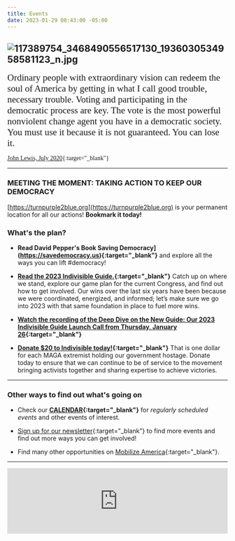 ```yaml
---
title: Events
date: 2023-01-29 08:43:00 -05:00
---
```


## ![117389754_3468490556517130_1936030534958581123_n.jpg](/uploads/117389754_3468490556517130_1936030534958581123_n.jpg)

<span style="font-family:Papyrus; font-size:1.5em;">Ordinary people with extraordinary vision can redeem the soul of America by getting in what I call good trouble, necessary trouble. Voting and participating in the democratic process are key. The vote is the most powerful nonviolent change agent you have in a democratic society. You must use it because it is not guaranteed. You can lose it.</span>

<span style="font-family:Papyrus; font-size:1.0em;">[John Lewis, July 2020](https://www.nytimes.com/2020/07/30/opinion/john-lewis-civil-rights-america.html){:target="_blank"}</span>

---

### MEETING THE MOMENT: TAKING ACTION TO KEEP OUR DEMOCRACY

[https://turnpurple2blue.org](https://turnpurple2blue.org) is your permanent location for all our actions! **Bookmark it today!** 


### What's the plan?  

* **Read David Pepper's Book Saving Democracy](https://savedemocracy.us){:target="_blank"}** and explore all the ways you can lift #democracy!  

* **[Read the 2023 Indivisible Guide.](https://act.indivisible.org/go/655413?t=7&akid=85665%2E480654%2EAAlPmM){:target="_blank"}** Catch up on where we stand, explore our game plan for the current Congress, and find out how to get involved. Our wins over the last six years have been because we were coordinated, energized, and informed; let’s make sure we go into 2023 with that same foundation in place to fuel more wins.

* **[Watch the recording of the Deep Dive on the New Guide: Our 2023 Indivisible Guide Launch Call from Thursday, January 26](https://www.youtube.com/watch?v=3ZFLMdfgJAY){:target="_blank"}**

* **[Donate $20 to Indivisible today!](https://act.indivisible.org/go/655414?t=9&akid=85665%2E480654%2EAAlPmM){:target="_blank"}** That is one dollar for each MAGA extremist holding our government hostage. Donate today to ensure that we can continue to be of service to the movement bringing activists together and sharing expertise to achieve victories.

---

### Other ways to find out what's going on

* Check our **[CALENDAR](http://www.indivisibleacton.org/calendar.html){:target="_blank"}** for *regularly scheduled events* and other events of interest.

* [Sign up for our newsletter](https://actionnetwork.org/forms/join-indivisible-acton?source=direct_link&referrer=group-indivisible-acton){:target="_blank"} to find more events and find out more ways you can get involved!

* Find many other opportunities on [Mobilize America](https://www.mobilize.us/swingbluealliance/){:target="_blank"}.

---

<iframe src="https://www.mobilize.us/embed/swingbluealliance/feed"
style="border:none;"
width="100%"
id="mobilize-feed-iframe">
</iframe>

<script src="https://cdnjs.cloudflare.com/ajax/libs/iframe-resizer/3.6.1/iframeResizer.min.js">
</script>

<script>iFrameResize({}, '#mobilize-feed-iframe')</script>